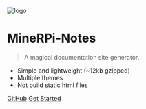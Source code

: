 ![logo](/media/Gakki-s.jpg)

# MineRPi-Notes

> A magical documentation site generator.

* Simple and lightweight (~12kb gzipped)
* Multiple themes
* Not build static html files

[GitHub](https://github.com/MineRPi)
[Get Started](/quick-start)
